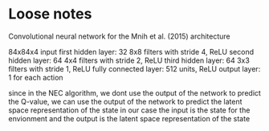 # Loose notes

Convolutional neural network for the Mnih et al. (2015) architecture

84x84x4 input
first hidden layer:
32 8x8 filters with stride 4, ReLU
second hidden layer:
64 4x4 filters with stride 2, ReLU
third hidden layer:
64 3x3 filters with stride 1, ReLU
fully connected layer:
512 units, ReLU
output layer:
1 for each action

since in the NEC algorithm, we dont use the output of the network to predict the Q-value,
we can use the output of the network to predict the latent space representation of the state
in our case the input is the state for the envionment and the output is the latent space representation of the state
